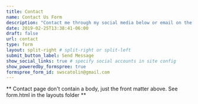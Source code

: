 ```yaml
---
title: Contact
name: Contact Us Form
description: "Contact me through my social media below or email on the right"
date: 2019-02-25T13:38:41-06:00
draft: false
url: contact
type: form
layout: split-right # split-right or split-left
submit_button_label: Send Message
show_social_links: true # specify social accounts in site config
show_poweredby_formspree: true
formspree_form_id: swscatolin@gmail.com
---
```


** Contact page don't contain a body, just the front matter above.
See form.html in the layouts folder **
